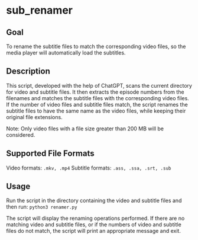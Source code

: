 # sub_renamer

## Goal
To rename the subtitle files to match the corresponding video files, so the media player will automatically load the subtitles.

## Description
This script, developed with the help of ChatGPT, scans the current directory for video and subtitle files. It then extracts the episode numbers from the filenames and matches the subtitle files with the corresponding video files. If the number of video files and subtitle files match, the script renames the subtitle files to have the same name as the video files, while keeping their original file extensions.

Note: Only video files with a file size greater than 200 MB will be considered.

## Supported File Formats
Video formats: `.mkv, .mp4`
Subtitle formats: `.ass, .ssa, .srt, .sub`

## Usage
Run the script in the directory containing the video and subtitle files and then run:
`python3 renamer.py`

The script will display the renaming operations performed. If there are no matching video and subtitle files, or if the numbers of video and subtitle files do not match, the script will print an appropriate message and exit.
